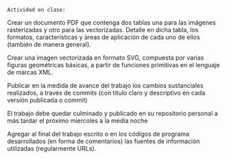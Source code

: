 	Actividad en clase:

Crear un documento PDF que contenga dos tablas una para las imágenes rasterizadas y otro para las vectorizadas. Detalle en dicha tabla, los formatos, características y áreas de aplicación de cada uno de ellos (también de manera general).

Crear una imagen vectorizada en formato SVG, compuesta por varias figuras geométricas básicas, a partir de funciones primitivas en el lenguaje de marcas XML.

Publicar en la medida de avance del trabajo los cambios sustanciales realizados, a través de commits (con titulo claro y descriptivo en cada versión publicada o commit)

El trabajo debe quedar culminado y publicado en su repositorio personal a más tardar el próximo miercoles a la media noche

Agregar al final del trabajo escrito o en los códigos de programa desarrollados (en forma de comentarios) las fuentes de información utilizadas (regularmente URLs).
